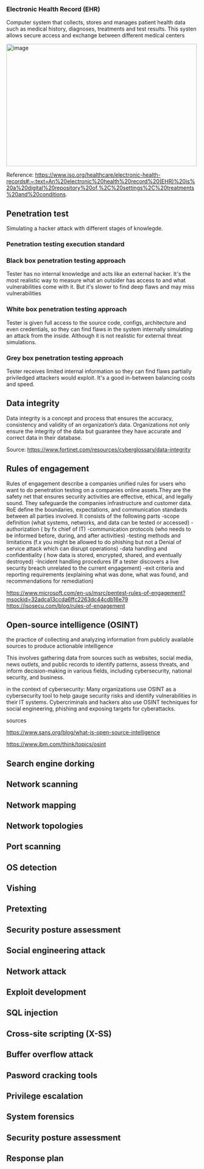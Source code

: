 ### Electronic Health Record (EHR)
Computer system that collects, stores and manages patient health data such as medical history, diagnoses, treatments and test results. This systen allows secure access and exchange between different medical centers

<img width="500" height="320" alt="image" src="https://github.com/user-attachments/assets/8b85da75-2180-46ac-83bc-7aa6b270cbef" />


Reference: https://www.iso.org/healthcare/electronic-health-records#:~:text=An%20electronic%20health%20record%20(EHR)%20is%20a%20digital%20repository%20of,%2C%20settings%2C%20treatments%20and%20conditions.

## Penetration test 
Simulating a hacker attack with different stages of knowlegde.
### Penetration testing execution standard 

### Black box penetration testing approach 
Tester has no internal knowledge and acts like an external hacker. It's the most realistic way to measure what an outsider has access to and what vulnerabilities come with it. But it's slower to find deep flaws and may miss vulnerabilities
### White box penetration testing approach
Tester is given full access to the source code, configs, architecture and even credentials, so they can find flaws in the system internally simulating an attack from the inside. Although it is not realistic for external threat simulations.
### Grey box penetration testing approach
Tester receives limited internal information so they can find flaws partially priviledged attackers would exploit. It's a good in-between balancing costs and speed. 
## Data integrity 
Data integrity is a concept and process that ensures the accuracy, consistency and validity of an organization’s data. Organizations not only ensure the integrity of the data but guarantee they have accurate and correct data in their database.

Source: https://www.fortinet.com/resources/cyberglossary/data-integrity


## Rules of engagement
Rules of engagement describe a companies unified rules for users who want to do penetration testing on a companies online assets.They are the safety net that ensures security activities are effective, ethical, and legally sound. 
They safeguarde the companies infrastructure and customer data. RoE define the boundaries, expectations, and communication standards between all parties involved.
It consists of the following parts 
-scope definition (what systems, networks, and data can be tested or accessed)
-authorization ( by fx chief of IT)
-communication protocols (who needs to be informed before, during, and after activities)
-testing methods and limitations (f.x you might be allowed to do phishing but not a Denial of service attack which can   disrupt operations)
-data handling and confidentiality ( how data is stored, encrypted, shared, and eventually destroyed)
-Incident handling procedures (If a tester discovers a live security breach unrelated to the current engagement)
-exit criteria and reporting requirements (explaining what was done, what was found, and recommendations for remediation)

https://www.microsoft.com/en-us/msrc/pentest-rules-of-engagement?msockid=32adca13ccda6ffc2263dc44cdb16e79
https://isosecu.com/blog/rules-of-engagement 
## Open-source intelligence (OSINT)

the practice of collecting and analyzing information from publicly available sources to produce actionable intelligence

This involves gathering data from sources such as websites, social media, news outlets, and public records to identify patterns, assess threats, and inform decision-making in various fields, including cybersecurity, national security, and business. 

in the context of cybersecurity: Many organizations use OSINT as a cybersecurity tool to help gauge security risks and identify vulnerabilities in their IT systems. Cybercriminals and hackers also use OSINT techniques for social engineering, phishing and exposing targets for cyberattacks.


sources 

https://www.sans.org/blog/what-is-open-source-intelligence

https://www.ibm.com/think/topics/osint

## Search engine dorking

## Network scanning

## Network mapping 

## Network topologies 

## Port scanning

## OS detection 

## Vishing 

## Pretexting 

## Security posture assessment 

## Social engineering attack 

## Network attack

## Exploit development 

## SQL injection 

## Cross-site scripting (X-SS)


## Buffer overflow attack 

## Pasword cracking tools 

## Privilege escalation

## System forensics 

## Security posture assessment 

## Response plan 



